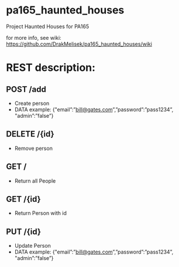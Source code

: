 # pa165_haunted_houses

Project Haunted Houses for PA165

for more info, see wiki:
https://github.com/DrakMelisek/pa165_haunted_houses/wiki

# REST description:

## POST /add
* Create person
* DATA example:
{"email”:”bill@gates.com”,”password”:”pass1234”, "admin”:”false”}

## DELETE /{id}
* Remove person

## GET /
* Return all People

## GET /{id}
* Return Person with id

## PUT /{id}
* Update Person
* DATA example:
{"email”:”bill@gates.com”,”password”:”pass1234”, "admin”:”false”}